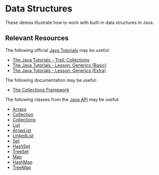 Data Structures
=================================================

These demos illustrate how to work with built-in data structures in Java.

## Relevant Resources ##

The following official [Java Tutorials](http://docs.oracle.com/javase/tutorial/index.html) may be useful:

- [The Java Tutorials - Trail: Collections](https://docs.oracle.com/javase/tutorial/collections/index.html)
- [The Java Tutorials - Lesson: Generics (Basic)](https://docs.oracle.com/javase/tutorial/java/generics/index.html)
- [The Java Tutorials - Lesson: Generics (Extra)](https://docs.oracle.com/javase/tutorial/extra/generics/index.html)

The following documentation may be useful:

- [The Collections Framework](https://docs.oracle.com/javase/10/docs/api/java/util/doc-files/coll-index.html)

The following classes from the [Java API](http://docs.oracle.com/javase/10/docs/api/) may be useful:

- [Arrays](https://docs.oracle.com/javase/10/docs/api/java/util/Arrays.html)
- [Collection](https://docs.oracle.com/javase/10/docs/api/java/util/Collection.html)
- [Collections](https://docs.oracle.com/javase/10/docs/api/java/util/Collections.html)
- [List](https://docs.oracle.com/javase/10/docs/api/java/util/List.html)
- [ArrayList](https://docs.oracle.com/javase/10/docs/api/java/util/ArrayList.html)
- [LinkedList](https://docs.oracle.com/javase/10/docs/api/java/util/LinkedList.html)
- [Set](https://docs.oracle.com/javase/10/docs/api/java/util/Set.html)
- [HashSet](https://docs.oracle.com/javase/10/docs/api/java/util/HashSet.html)
- [TreeSet](https://docs.oracle.com/javase/10/docs/api/java/util/TreeSet.html)
- [Map](https://docs.oracle.com/javase/10/docs/api/java/util/Map.html)
- [HashMap](https://docs.oracle.com/javase/10/docs/api/java/util/HashMap.html)
- [TreeMap](https://docs.oracle.com/javase/10/docs/api/java/util/TreeMap.html)
 